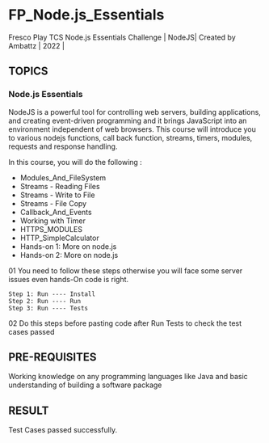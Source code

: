 # FP_Node.js_Essentials
Fresco Play TCS Node.js Essentials Challenge | NodeJS| Created by Ambattz | 2022 |

## TOPICS
### Node.js Essentials
NodeJS is a powerful tool for controlling web servers, building applications, and creating event-driven programming and it brings JavaScript into an environment independent of web browsers. This course will introduce you to various nodejs functions, call back function, streams, timers, modules, requests and response handling.

In this course, you will do the following :

  * Modules_And_FileSystem
  * Streams - Reading Files
  * Streams - Write to File
  * Streams - File Copy
  * Callback_And_Events
  * Working with Timer
  * HTTPS_MODULES
  * HTTP_SimpleCalculator
  * Hands-on 1: More on node.js
  * Hands-on 2: More on node.js

01 You need to follow these steps otherwise you will face some server issues even hands-On code is right. 

    Step 1: Run ---- Install
    Step 2: Run ---- Run
    Step 3: Run ---- Tests 
    
02 Do this steps before pasting code after Run Tests to check the test cases passed

## PRE-REQUISITES
Working knowledge on any programming languages like Java and basic understanding of building a software package

## RESULT
Test Cases passed successfully.
